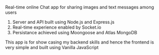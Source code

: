 Real-time online Chat app for sharing images and text messages among users

1. Server and API built using Node.js and Express.js
2. Real-time experience enabled by Socket.io
3. Persistance achieved using Moongoose and Atlas MongoDB

This app is for show casing my backend skills and hence the frontend is very simple and built using Vanilla JavaScript

